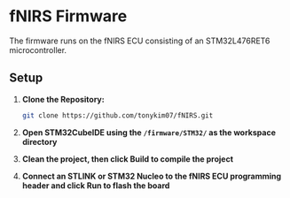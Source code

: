 # fNIRS Firmware

The firmware runs on the fNIRS ECU consisting of an STM32L476RET6 microcontroller.

## Setup

1. **Clone the Repository:**
   ```bash
   git clone https://github.com/tonykim07/fNIRS.git
   ```

2. **Open STM32CubeIDE using the `/firmware/STM32/` as the workspace directory**

3. **Clean the project, then click Build to compile the project**
   
4. **Connect an STLINK or STM32 Nucleo to the fNIRS ECU programming header and click Run to flash the board**
